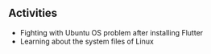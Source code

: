 ## Activities
- Fighting with Ubuntu OS problem after installing Flutter
- Learning about the system files of Linux
